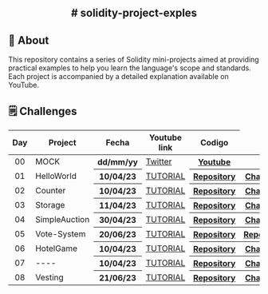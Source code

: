 
<h2 align="center">  # solidity-project-exples <h2>

## 📝 About

This repository contains a series of Solidity mini-projects aimed at providing practical examples to help you learn the language's scope and standards. Each project is accompanied by a detailed explanation available on YouTube.

## 🗒 Challenges
<table>
  <thead>
    <tr>
      <th align="center">Day</th>
      <th>Project</th>
      <th>Fecha</th>
      <th>Youtube link</th>
      <th>Codigo</th>
    </tr>
  </thead>
<tbody>

<tr>
  <td align="center">00</td>
  <td>MOCK</td>
  <th>dd/mm/yy</th>
  <td><a href="https://twitter.com/LeanLabiano" rel="nofollow">Twitter</a></td>
  <th><a href="https://www.youtube.com/@leanlabiano" rel="nofollow">Youtube</a></th>
</tr>
<tr>
  <td align="center">01</td>
  <td>HelloWorld</td>
  <th>10/04/23</th>
  <td><a href="" rel="nofollow">TUTORIAL</a></td>
  <th><a href="https://github.com/LeandroCDN/solidity-project-exples/tree/main/01%20HelloWorld" rel="nofollow">Repository</a></th>
  <th><a href="" rel="nofollow">Challenge</a></th>
</tr>
<tr>
  <td align="center">02</td>
  <td>Counter</td>
  <th>10/04/23</th>
  <td><a href="" rel="nofollow">TUTORIAL</a></td>
  <th><a href="https://github.com/LeandroCDN/solidity-project-exples/tree/main/02%20Counter" rel="nofollow">Repository</a></th>
  <th><a href="" rel="nofollow">Challenge</a></th>
</tr>
<tr>
  <td align="center">03</td>
  <td>Storage</td>
  <th>11/04/23</th>
  <td><a href="" rel="nofollow">TUTORIAL</a></td>
  <th><a href="https://github.com/LeandroCDN/solidity-project-exples/tree/main/03%20Storage" rel="nofollow">Repository</a></th>
  <th><a href="" rel="nofollow">Challenge</a></th>
</tr>
<tr>
  <td align="center">04</td>
  <td>SimpleAuction</td>
  <th>30/04/23</th>
  <td><a href="" rel="nofollow">TUTORIAL</a></td>
  <th><a href="https://github.com/LeandroCDN/solidity-project-exples/tree/main/04%20SimpleAuction" rel="nofollow">Repository</a></th>
  <th><a href="" rel="nofollow">Challenge</a></th>
</tr>
<tr>
  <td align="center">05</td>
  <td>Vote-System</td>
  <th>20/06/23</th>
  <td><a href="" rel="nofollow">TUTORIAL</a></td>
  <th><a href="https://github.com/LeandroCDN/solidity-project-exples/tree/main/05%20Vote-System" rel="nofollow">Repository</a></th>
  <th><a href="" rel="nofollow">Repository</a></th>
</tr>
<tr>
  <td align="center">06</td>
  <td>HotelGame</td>
  <th>10/04/23</th>
  <td><a href="" rel="nofollow">TUTORIAL</a></td>
  <th><a href="https://github.com/LeandroCDN/solidity-project-exples/tree/main/06%20HotelGame" rel="nofollow">Repository</a></th>
  <th><a href="" rel="nofollow">Challenge</a></th>
</tr>
<tr>
  <td align="center">07</td>
  <td>----</td>
  <th>10/04/23</th>
  <td><a href="" rel="nofollow">TUTORIAL</a></td>
  <th><a href="" rel="nofollow">Repository</a></th>
  <th><a href="" rel="nofollow">Challenge</a></th>
</tr>
<tr>
  <td align="center">08</td>
  <td>Vesting</td>
  <th>21/06/23</th>
  <td><a href="" rel="nofollow">TUTORIAL</a></td>
  <th><a href="https://github.com/LeandroCDN/solidity-project-exples/tree/main/08%20Vesting" rel="nofollow">Repository</a></th>
  <th><a href="" rel="nofollow">Challenge</a></th>
</tr>






</tbody>
</table>